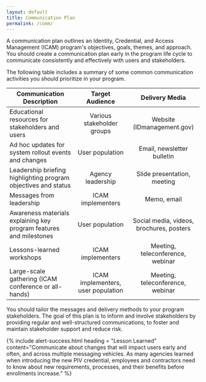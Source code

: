 ```yaml
---
layout: default
title: Communication Plan
permalink: /comm/
---
```


A communication plan outlines an Identity, Credential, and Access Management (ICAM) program's objectives, goals, themes, and approach. You should create a communication plan early in the program life cycle to communicate consistently and effectively with users and stakeholders.

The following table includes a summary of some common communication activities you should prioritize in your program.

| <center> Communication Description </center> | <center> Target Audience </center> | <center> Delivery Media </center> |
|----------------------------------------------|:-----------------------:|:---------:|
| Educational resources for stakeholders and users | Various stakeholder groups | Website (IDmanagement.gov) |
| Ad hoc updates for system rollout events and changes | User population | Email, newsletter bulletin |
| Leadership briefing highlighting program objectives and status | Agency leadership | Slide presentation, meeting |
| Messages from leadership | ICAM implementers | Memo, email |
| Awareness materials explaining key program features and milestones | User population | Social media, videos, brochures, posters |
| Lessons-learned workshops | ICAM implementers | Meeting, teleconference, webinar |
| Large-scale gathering (ICAM conference or all-hands) | ICAM implementers, user population | Meeting, teleconference, webinar |

You should tailor the messages and delivery methods to your program stakeholders. The goal of this plan is to inform and involve stakeholders by providing regular and well-structured communications, to foster and maintain stakeholder support and reduce risk.

{% include alert-success.html heading = "Lesson Learned" content="Communicate about changes that will impact users early and often, and across multiple messaging vehicles. As many agencies learned when introducing the new PIV credential, employees and contractors need to know about new requirements, processes, and their benefits before enrollments increase." %}

